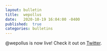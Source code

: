 ```yaml
---
layout:	bulletin
title:	wepollus
date:	2020-10-19 16:04:00 -0400
published:	true
categories: bulletins
---
```

@wepollus is now live! Check it out on [Twitter](https://twitter.com/wepollus).

